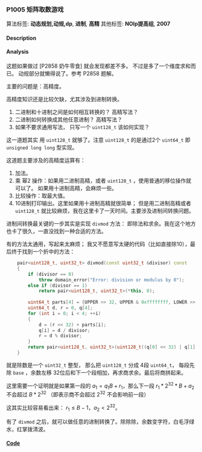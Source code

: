 ### P1005 矩阵取数游戏

算法标签: **动态规划,动规,dp**, **进制**, **高精**
其他标签: **NOIp提高组**, **2007**


#### Description

#### Analysis

这题如果做过 [P2858 奶牛零食] 就会发现都差不多。 不过是多了一个维度求和而已。 动规部分就懒得说了。参考 P2858 题解。

主要的问题是：高精度。

高精度知识还是比较欠缺，尤其涉及到进制转换。

1. 二进制和十进制之间是如何相互转换的？ 高精写法？
2. 二进制如何转换成其他任意进制？ 高精写法？
3. 如果不要求通用写法， 只写一个 `uint128_t` 该如何实现？

这一道题其实 用 `uint128_t` 就够了。注意 `uint128_t` 的是通过2个 `uint64_t` 即 `unsigned long long` 型实现。

这道题主要涉及的高精度运算有：

1. 加法。
2. 乘 幂2 操作：如果用二进制高精，或者 `uint128_t` ，使用普通的移位操作就可以了。 如果用十进制高精，会麻烦一些。
3. 比较操作：取最大值。
4. 10进制打印输出。这里如果用十进制高精就很简单； 但是用二进制高精或者`uint128_t` 就比较麻烦，我在这里卡了一天时间。主要涉及进制间转换问题。

进制间转换最关键的一步其实是实现 `divmod` 方法： 即除法和求余。我在这个地方也卡了很久，一直没找到一种合适的方法。

有的方法太通用，写起来太麻烦； 我又不愿意写太硬的代码（比如直接除10），最后终于找到一个折中的方法：

```cpp
    pair<uint128_t, uint32_t> divmod(const uint32_t &divisor) const
    {
        if (divisor == 0)
            throw domain_error("Error: division or modulus by 0");
        else if (divisor == 1)
            return pair<uint128_t, uint32_t>(*this, 0);
        
        uint64_t parts[4] = {UPPER >> 32, UPPER & 0xffffffff, LOWER >> 32, LOWER & 0xffffffff};
        uint64_t d, r = 0, q[4];
        for (int i = 0; i < 4; ++i)
        {
            d = (r << 32) + parts[i];
            q[i] = d / divisor;
            r = d % divisor;
        }
        return pair<uint128_t, uint32_t>(uint128_t((q[0] << 32) | q[1], (q[2] << 32) | q[3]), (uint32_t)r);
    }
```
就是除数是一个 `uint32_t` 整型， 那么把 `uint128_t` 分成 4段 `uint64_t`， 每段先除 `base` ，余数左移 32位后和下一个段相加，再求商求余。最后将商拼起来。

这里需要一个证明就是如果第一段的 $a_1 = q_1B + r_1$，那么下一段 $r_1 *2^{32} *B + a_2$ 不会超过 $B * 2^{32}$ （即表示商不会超过 $2^{32}$ 不会影响前一段）

这其实比较容易看出来： $r_1 \leq B - 1$，$a_2 < 2^{32}$。

有了 `divmod` 之后，就可以做任意的进制转换了。除除除，余数变字符，白毛浮绿水，红掌拨清波。


#### [Code](../cpp/p1005.cpp) 

